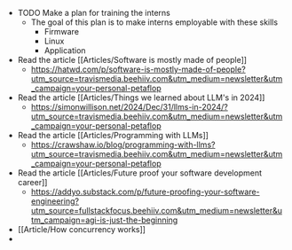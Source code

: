 - TODO Make a plan for training the interns
	- The goal of this plan is to make interns employable with these skills
		- Firmware
		- Linux
		- Application
- Read the article [[Articles/Software is mostly made of people]]
	- https://hatwd.com/p/software-is-mostly-made-of-people?utm_source=travismedia.beehiiv.com&utm_medium=newsletter&utm_campaign=your-personal-petaflop
- Read the article [[Articles/Things we learned about LLM's in 2024]]
	- https://simonwillison.net/2024/Dec/31/llms-in-2024/?utm_source=travismedia.beehiiv.com&utm_medium=newsletter&utm_campaign=your-personal-petaflop
- Read the article [[Articles/Programming with LLMs]]
	- https://crawshaw.io/blog/programming-with-llms?utm_source=travismedia.beehiiv.com&utm_medium=newsletter&utm_campaign=your-personal-petaflop
- Read the article [[Articles/Future proof your software development career]]
	- https://addyo.substack.com/p/future-proofing-your-software-engineering?utm_source=fullstackfocus.beehiiv.com&utm_medium=newsletter&utm_campaign=agi-is-just-the-beginning
- [[Article/How concurrency works]]
-